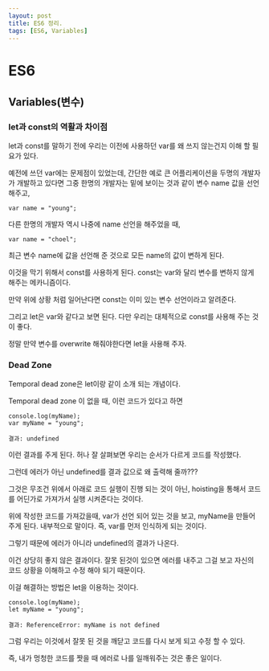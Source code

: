 ```yaml
---
layout: post
title: ES6 정리.
tags: [ES6, Variables]
---
```


# ES6

## Variables(변수)

### let과 const의 역활과 차이점

let과 const를 말하기 전에 우리는 이전에 사용하던 var를 왜 쓰지 않는건지 이해 할 필요가 있다.

예전에 쓰던 var에는 문제점이 있었는데, 간단한 예로 큰 어플리케이션을 두명의 개발자가 개발하고 있다면 그중 한명의 개발자는 밑에 보이는 것과 같이 변수 name 값을 선언해주고,

    var name = "young";

다른 한명의 개발자 역시 나중에 name 선언을 해주었을 때,

    var name = "choel";

최근 변수 name에 값을 선언해 준 것으로 모든 name의 값이 변하게 된다.

이것을 막기 위해서 const를 사용하게 된다. const는 var와 달리 변수를 변하지 않게 해주는 메카니즘이다.

만약 위에 상황 처럼 일어난다면 const는 이미 있는 변수 선언이라고 알려준다.

그리고 let은 var와 같다고 보면 된다. 다만 우리는 대체적으로 const를 사용해 주는 것이 좋다.

정말 만약 변수를 overwrite 해줘야한다면 let을 사용해 주자.

### Dead Zone

Temporal dead zone은 let이랑 같이 소개 되는 개념이다.

Temporal dead zone 이 없을 때, 이런 코드가 있다고 하면

    console.log(myName);
    var myName = "young";

    결과: undefined

이런 결과를 주게 된다. 허나 잘 살펴보면 우리는 순서가 다르게 코드를 작성했다.

그런데 에러가 아닌 undefined를 결과 값으로 왜 출력해 줄까???

그것은 무조건 위에서 아래로 코드 실행이 진행 되는 것이 아닌, hoisting을 통해서 코드를 어딘가로 가져가서 실행 시켜준다는 것이다.

위에 작성한 코드를 가져갔을때, var가 선언 되어 있는 것을 보고, myName을 만들어주게 된다. 내부적으로 말이다. 즉, var를 먼저 인식하게 되는 것이다.

그렇기 때문에 에러가 아니라 undefined의 결과가 나온다.

이건 상당히 좋지 않은 결과이다. 잘못 된것이 있으면 에러를 내주고 그걸 보고 자신의 코드 상황을 이해하고 수정 해야 되기 때문이다.

이걸 해결하는 방법은 let을 이용하는 것이다.

    console.log(myName);
    let myName = "young";

    결과: ReferenceError: myName is not defined

그럼 우리는 이것에서 잘못 된 것을 깨닫고 코드를 다시 보게 되고 수정 할 수 있다.

즉, 내가 멍청한 코드를 짯을 때 에러로 나를 일깨워주는 것은 좋은 일이다.
